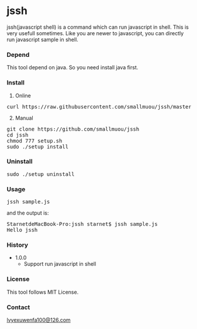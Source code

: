 # jssh

jssh(javascript shell) is a command which can run javascript in shell. This is very usefull sometimes. Like you are newer to javascript, you can directly run javascript sample in shell.

### Depend
This tool depend on java. So you need install java first.

### Install
1. Online 
<pre>
curl https://raw.githubusercontent.com/smallmuou/jssh/master/online-install.sh|sudo /bin/sh
</pre>

2. Manual
<pre>
git clone https://github.com/smallmuou/jssh
cd jssh
chmod 777 setup.sh
sudo ./setup install
</pre>

### Uninstall
<pre>
sudo ./setup uninstall
</pre>

### Usage
<pre>
jssh sample.js
</pre>
and the output is:
<pre>
StarnetdeMacBook-Pro:jssh starnet$ jssh sample.js 
Hello jssh
</pre>

### History
* 1.0.0
	* Support run javascript in shell

### License
This tool follows MIT License.
	
### Contact
lvyexuwenfa100@126.com